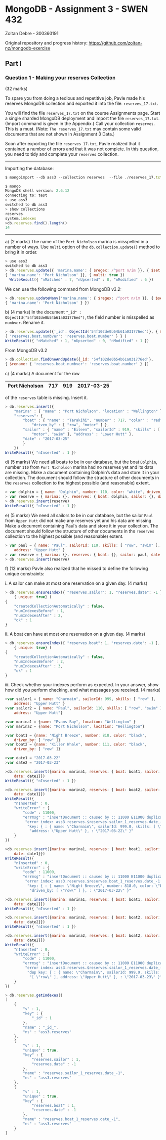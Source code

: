 # MongoDB - Assignment 3 - SWEN 432

Zoltan Debre - 300360191

Original repository and progress history: https://github.com/zoltan-nz/mongodb-exercise

## Part I

### Question 1 -  Making your reserves Collection 
(32 marks)

To spare you from doing a tedious and repetitive job, Pavle made his reserves MongoDB collection and exported it into the file: `reserves_17.txt`.

You will find the file `reserves_17.txt` on the course Assignments page. Start a single sharded MongoDB deployment and import the file `reserves_17.txt`. (Import command is given in the Appendix.) Call your collection `reserves`. This is a must. (Note: `The reserves_17.txt` may contain some valid documents that are not shown in Assignment 3 Data.)

Soon after exporting the file `reserves_17.txt`, Pavle realized that it contained a number of errors and that it was not complete. In this question, you need to tidy and complete your `reserves` collection.

----

Importing the database:

```js
$ mongoimport --db ass3 --collection reserves  --file ./reserves_17.txt

$ mongo
MongoDB shell version: 2.6.12
connecting to: test
> use ass3
switched to db ass3
> show collections
reserves
system.indexes
>db.reserves.find().length()
14
```

----

a) (2 marks) The name of the `Port Nicholson` marina is misspelled in a number of ways. Use `multi` option of the `db.collection.update()` method to bring it in order.

```js
> use ass3
switched to db ass3
> db.reserves.update({ 'marina.name': { $regex: /^port n/im }}, { $set: 
{ 'marina.name': 'Port Nicholson' }}, { multi: true })
  WriteResult({ "nMatched" : 7, "nUpserted" : 0, "nModified" : 6 })
```

We can use the following command from MongoDB v3.2:

```js
> db.reserves.updateMany('marina.name': { $regex: /^port n/im }}, { $set: 
{ 'marina.name': 'Port Nicholson' } })
```

b) (4 marks) In the document `"_id" : ObjectId("54f102de0b54b61a031776ed")`, the field number is misspelled as `numbver`. Rename it.


```js
> db.reserves.update({'_id': ObjectId('54f102de0b54b61a031776ed')}, { $rename: 
{ 'reserves.boat.numbver': 'reserves.boat.number' } } )
WriteResult({ "nMatched" : 1, "nUpserted" : 0, "nModified" : 1 })
```

From MongoDB v3.2

```js
> db.collection.findOneAndUpdate({_id: '54f102de0b54b61a031776ed'}, 
{ $rename: { 'reserves.boat.numbver': 'reserves.boat.number' } })
```

c) (4 marks) A document for the row

| Port Nicholson | 717 | 919 | 2017-03-25
|---|---|---|---|

of the `reserves` table is missing. Insert it.

```js
> db.reserves.insert({
    "marina" : { "name" : "Port Nicholson", "location" : "Wellington" }, 
	"reserves": { 
    	"boat" : { "name" : "Tarakihi", "number" : 717, "color" : "red", 
    	    "driven_by" : [ "row", "motor" ] },
    	"sailor" : { "name" : "Eileen", "sailorId" : 919, "skills" : [ "sail", 
    	    "motor", "swim" ], "address" : "Lower Hutt" },
    	"date" : "2017-03-25"
        }
    })
WriteResult({ "nInserted" : 1 })
```

d) (5 marks) We need all boats to be in our database, but the boat `Dolphin`, number `110` from `Port Nicholson` marina had no reserves yet and its data are missing. Make a document containing Dolphin’s data and store it in your collection. The document should follow the structure of other documents in the `reserves` collection to the highest possible (and reasonable) extent.

```js
> var dolphin = { name: "Dolphin", number: 110, color: "white", driven_by: [] }
> var reserve = { marina: {}, reserves: { boat: dolphin, sailor: {}, date: "" }}
> db.reserves.insert(reserve)
WriteResult({ "nInserted" : 1 })
```

e) (5 marks) We need all sailors to be in our database, but the sailor `Paul` from `Upper Hutt` did not make any reserves yet and his data are missing. Make a document containing Paul’s data and store it in your collection. The document should follow the structure of other documents in the `reserves` collection to the highest possible (and reasonable) extent.

```js
> var paul = { name: "Paul", sailorId: 110, skills: [ "row", "swim" ], 
	address: "Upper	Hutt" }
> var reserve = { marina: {}, reserves: { boat: {}, sailor: paul, date: ""}}
> db.reserves.insert(reserve)
```

f) (12 marks) Pavle also realized that he missed to define the following unique constraints:

i. A sailor can make at most one reservation on a given day. (4 marks)

```js
> db.reserves.ensureIndex({ "reserves.sailor": 1, "reserves.date": -1 }, 
    { unique: true} )    
{
	"createdCollectionAutomatically" : false,
	"numIndexesBefore" : 1,
	"numIndexesAfter" : 2,
	"ok" : 1
}    
```

ii. A boat can have at most one reservation on a given day. (4 marks)

```js
> db.reserves.ensureIndex({ "reserves.boat": 1, "reserves.date": -1 }, 
    { unique: true} )    
{
	"createdCollectionAutomatically" : false,
	"numIndexesBefore" : 2,
	"numIndexesAfter" : 3,
	"ok" : 1
}
```

iii. Check whether your indexes perform as expected. In your answer, show how did you perform checking, and what messages you received. (4 marks)


```js
>var sailor1 = { name: "Charmain", sailorId: 999, skills: [ "row" ], 
    address: "Upper Hutt" }
>var sailor2 = { name: "Paul", sailorId: 110, skills: [ "row", "swim" ], 
    address: "Upper Hutt"}

>var marina1 = {name: "Evans Bay", location: "Wellington" }
>var marina2 = {name: "Port Nicholson", location: "Wellington"}

>var boat1 = {name: "Night Breeze", number: 818, color: "black", 
    driven_by: [ "row" ]}
>var boat2 = {name: "Killer Whale", number: 111, color: "black", 
    driven_by: [ "row" ]}

>var date1 = "2017-03-22"
>var date2 = "2017-03-23"

>db.reserves.insert({marina: marina1, reserves: { boat: boat1, sailor: sailor1, 
    date: date1}})
WriteResult({ "nInserted" : 1 })

>db.reserves.insert({marina: marina2, reserves: { boat: boat2, sailor: sailor1, 
    date: date1}})
WriteResult({
	"nInserted" : 0,
	"writeError" : {
		"code" : 11000,
		"errmsg" : "insertDocument :: caused by :: 11000 E11000 duplicate key " +
		 "error index: ass3.reserves.$reserves.sailor_1_reserves.date_-1 dup " +
		  "key: { : { name: \"Charmain\", sailorId: 999.0, skills: [ \"row\" ], " +
		   "address: \"Upper Hutt\" }, : \"2017-03-22\" }"
	}
})

>db.reserves.insert({marina: marina1, reserves: { boat: boat1, sailor: sailor2, 
    date: date1}})
WriteResult({
	"nInserted" : 0,
	"writeError" : {
		"code" : 11000,
		"errmsg" : "insertDocument :: caused by :: 11000 E11000 duplicate key " +
		 "error index: ass3.reserves.$reserves.boat_1_reserves.date_-1  dup " +
		  "key: { : { name: \"Night Breeze\", number: 818.0, color: \"black\", " +
		   "driven_by: [ \"row\" ] }, : \"2017-03-22\" }"

>db.reserves.insert({marina: marina1, reserves: { boat: boat1, sailor: sailor1, 
    date: date2}})
WriteResult({ "nInserted" : 1 })

>db.reserves.insert({marina: marina2, reserves: { boat: boat2, sailor: sailor2, 
    date: date2}})
WriteResult({ "nInserted" : 1 })

>db.reserves.insert({marina: marina2, reserves: { boat: boat2, sailor: sailor1, 
    date: date2}})
WriteResult({
	"nInserted" : 0,
	"writeError" : {
		"code" : 11000,
		"errmsg" : "insertDocument :: caused by :: 11000 E11000 duplicate key " +
		 "error index: ass3.reserves.$reserves.sailor_1_reserves.date_-1 " +
		  "dup key: { : { name: \"Charmain\", sailorId: 999.0, skills: " +
		   "[ \"row\" ], address: \"Upper Hutt\" }, : \"2017-03-23\" }"
	}
})

> db.reserves.getIndexes()
[
	{
		"v" : 1,
		"key" : {
			"_id" : 1
		},
		"name" : "_id_",
		"ns" : "ass3.reserves"
	},
	{
		"v" : 1,
		"unique" : true,
		"key" : {
			"reserves.sailor" : 1,
			"reserves.date" : -1
		},
		"name" : "reserves.sailor_1_reserves.date_-1",
		"ns" : "ass3.reserves"
	},
	{
		"v" : 1,
		"unique" : true,
		"key" : {
			"reserves.boat" : 1,
			"reserves.date" : -1
		},
		"name" : "reserves.boat_1_reserves.date_-1",
		"ns" : "ass3.reserves"
	}
]
```